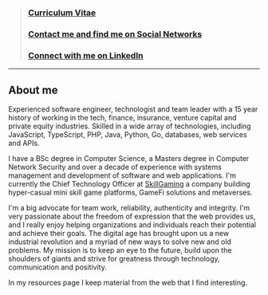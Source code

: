 > ### [Curriculum Vitae](cv.html#curriculum-vitae)
> ### [Contact me and find me on Social Networks](https://about.me/violarisgeorge)
> ### [Connect with me on LinkedIn](https://www.linkedin.com/in/georgeviolaris/)

---

## About me
Experienced software engineer, technologist and team leader with a 15 year history of working in the tech, finance, insurance, venture capital and private equity industries. Skilled in a wide array of technologies, including JavaScript, TypeScript, PHP, Java, Python, Go, databases, web services and APIs. 

I have a BSc degree in Computer Science, a Masters degree in Computer Network Security and over a decade of experience with systems management and development of software and web applications. I'm currently the Chief Technology Officer at [SkillGaming](https://skillgaming.com) a company building hyper-casual mini skill game platforms, GameFi solutions and metaverses.

I'm a big advocate for team work, reliability, authenticity and integrity. I'm very passionate about the freedom of expression that the web provides us, and I really enjoy helping organizations and individuals reach their potential and achieve their goals. The digital age has brought upon us a new industrial revolution and a myriad of new ways to solve new and old problems. My mission is to keep an eye to the future, build upon the shoulders of giants and strive for greatness through technology, communication and positivity.

In my resources page I keep material from the web that I find interesting.
